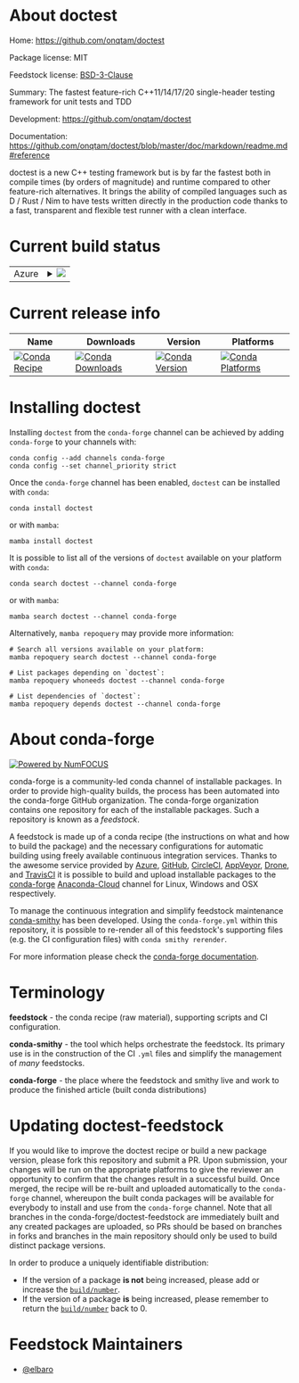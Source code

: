 About doctest
=============

Home: https://github.com/onqtam/doctest

Package license: MIT

Feedstock license: [BSD-3-Clause](https://github.com/conda-forge/doctest-feedstock/blob/main/LICENSE.txt)

Summary: The fastest feature-rich C++11/14/17/20 single-header testing framework for unit tests and TDD

Development: https://github.com/onqtam/doctest

Documentation: https://github.com/onqtam/doctest/blob/master/doc/markdown/readme.md#reference

doctest is a new C++ testing framework but is by far
the fastest both in compile times (by orders of magnitude) and
runtime compared to other feature-rich alternatives.
It brings the ability of compiled languages such as D / Rust / Nim to
have tests written directly in the production code thanks to a fast,
transparent and flexible test runner with a clean interface.


Current build status
====================


<table>
    
  <tr>
    <td>Azure</td>
    <td>
      <details>
        <summary>
          <a href="https://dev.azure.com/conda-forge/feedstock-builds/_build/latest?definitionId=9829&branchName=main">
            <img src="https://dev.azure.com/conda-forge/feedstock-builds/_apis/build/status/doctest-feedstock?branchName=main">
          </a>
        </summary>
        <table>
          <thead><tr><th>Variant</th><th>Status</th></tr></thead>
          <tbody><tr>
              <td>linux_64</td>
              <td>
                <a href="https://dev.azure.com/conda-forge/feedstock-builds/_build/latest?definitionId=9829&branchName=main">
                  <img src="https://dev.azure.com/conda-forge/feedstock-builds/_apis/build/status/doctest-feedstock?branchName=main&jobName=linux&configuration=linux_64_" alt="variant">
                </a>
              </td>
            </tr><tr>
              <td>osx_64</td>
              <td>
                <a href="https://dev.azure.com/conda-forge/feedstock-builds/_build/latest?definitionId=9829&branchName=main">
                  <img src="https://dev.azure.com/conda-forge/feedstock-builds/_apis/build/status/doctest-feedstock?branchName=main&jobName=osx&configuration=osx_64_" alt="variant">
                </a>
              </td>
            </tr><tr>
              <td>osx_arm64</td>
              <td>
                <a href="https://dev.azure.com/conda-forge/feedstock-builds/_build/latest?definitionId=9829&branchName=main">
                  <img src="https://dev.azure.com/conda-forge/feedstock-builds/_apis/build/status/doctest-feedstock?branchName=main&jobName=osx&configuration=osx_arm64_" alt="variant">
                </a>
              </td>
            </tr><tr>
              <td>win_64</td>
              <td>
                <a href="https://dev.azure.com/conda-forge/feedstock-builds/_build/latest?definitionId=9829&branchName=main">
                  <img src="https://dev.azure.com/conda-forge/feedstock-builds/_apis/build/status/doctest-feedstock?branchName=main&jobName=win&configuration=win_64_" alt="variant">
                </a>
              </td>
            </tr>
          </tbody>
        </table>
      </details>
    </td>
  </tr>
</table>

Current release info
====================

| Name | Downloads | Version | Platforms |
| --- | --- | --- | --- |
| [![Conda Recipe](https://img.shields.io/badge/recipe-doctest-green.svg)](https://anaconda.org/conda-forge/doctest) | [![Conda Downloads](https://img.shields.io/conda/dn/conda-forge/doctest.svg)](https://anaconda.org/conda-forge/doctest) | [![Conda Version](https://img.shields.io/conda/vn/conda-forge/doctest.svg)](https://anaconda.org/conda-forge/doctest) | [![Conda Platforms](https://img.shields.io/conda/pn/conda-forge/doctest.svg)](https://anaconda.org/conda-forge/doctest) |

Installing doctest
==================

Installing `doctest` from the `conda-forge` channel can be achieved by adding `conda-forge` to your channels with:

```
conda config --add channels conda-forge
conda config --set channel_priority strict
```

Once the `conda-forge` channel has been enabled, `doctest` can be installed with `conda`:

```
conda install doctest
```

or with `mamba`:

```
mamba install doctest
```

It is possible to list all of the versions of `doctest` available on your platform with `conda`:

```
conda search doctest --channel conda-forge
```

or with `mamba`:

```
mamba search doctest --channel conda-forge
```

Alternatively, `mamba repoquery` may provide more information:

```
# Search all versions available on your platform:
mamba repoquery search doctest --channel conda-forge

# List packages depending on `doctest`:
mamba repoquery whoneeds doctest --channel conda-forge

# List dependencies of `doctest`:
mamba repoquery depends doctest --channel conda-forge
```


About conda-forge
=================

[![Powered by
NumFOCUS](https://img.shields.io/badge/powered%20by-NumFOCUS-orange.svg?style=flat&colorA=E1523D&colorB=007D8A)](https://numfocus.org)

conda-forge is a community-led conda channel of installable packages.
In order to provide high-quality builds, the process has been automated into the
conda-forge GitHub organization. The conda-forge organization contains one repository
for each of the installable packages. Such a repository is known as a *feedstock*.

A feedstock is made up of a conda recipe (the instructions on what and how to build
the package) and the necessary configurations for automatic building using freely
available continuous integration services. Thanks to the awesome service provided by
[Azure](https://azure.microsoft.com/en-us/services/devops/), [GitHub](https://github.com/),
[CircleCI](https://circleci.com/), [AppVeyor](https://www.appveyor.com/),
[Drone](https://cloud.drone.io/welcome), and [TravisCI](https://travis-ci.com/)
it is possible to build and upload installable packages to the
[conda-forge](https://anaconda.org/conda-forge) [Anaconda-Cloud](https://anaconda.org/)
channel for Linux, Windows and OSX respectively.

To manage the continuous integration and simplify feedstock maintenance
[conda-smithy](https://github.com/conda-forge/conda-smithy) has been developed.
Using the ``conda-forge.yml`` within this repository, it is possible to re-render all of
this feedstock's supporting files (e.g. the CI configuration files) with ``conda smithy rerender``.

For more information please check the [conda-forge documentation](https://conda-forge.org/docs/).

Terminology
===========

**feedstock** - the conda recipe (raw material), supporting scripts and CI configuration.

**conda-smithy** - the tool which helps orchestrate the feedstock.
                   Its primary use is in the construction of the CI ``.yml`` files
                   and simplify the management of *many* feedstocks.

**conda-forge** - the place where the feedstock and smithy live and work to
                  produce the finished article (built conda distributions)


Updating doctest-feedstock
==========================

If you would like to improve the doctest recipe or build a new
package version, please fork this repository and submit a PR. Upon submission,
your changes will be run on the appropriate platforms to give the reviewer an
opportunity to confirm that the changes result in a successful build. Once
merged, the recipe will be re-built and uploaded automatically to the
`conda-forge` channel, whereupon the built conda packages will be available for
everybody to install and use from the `conda-forge` channel.
Note that all branches in the conda-forge/doctest-feedstock are
immediately built and any created packages are uploaded, so PRs should be based
on branches in forks and branches in the main repository should only be used to
build distinct package versions.

In order to produce a uniquely identifiable distribution:
 * If the version of a package **is not** being increased, please add or increase
   the [``build/number``](https://docs.conda.io/projects/conda-build/en/latest/resources/define-metadata.html#build-number-and-string).
 * If the version of a package **is** being increased, please remember to return
   the [``build/number``](https://docs.conda.io/projects/conda-build/en/latest/resources/define-metadata.html#build-number-and-string)
   back to 0.

Feedstock Maintainers
=====================

* [@elbaro](https://github.com/elbaro/)

